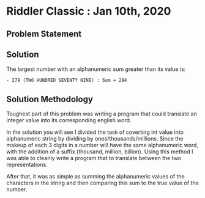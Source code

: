 # Riddler Classic : Jan 10th, 2020




## Problem Statement


## Solution

The largest number with an alphanumeric sum greater than its value is:

    - 279 (TWO HUNDRED SEVENTY NINE) : Sum = 284

## Solution Methodology

Toughest part of this problem was writing a program that could translate an integer value into its corresponding english word.

In the solution you will see I divided the task of coverting int value into alphanumeric string by dividing by ones/thousands/millions.  Since the makeup of each 3 digits in a number will have the same alphanumeric word, with the addition of a suffix (thousand, million, billion).  Using this method I was able to cleanly write a program that to translate between the two representations.

After that, it was as simple as summing the alphanumeric values of the characters in the string and then comparing this sum to the true value of the number.
